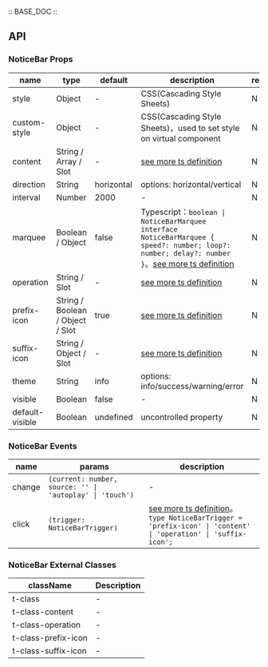 :: BASE_DOC ::

## API

### NoticeBar Props

name | type | default | description | required
-- | -- | -- | -- | --
style | Object | - | CSS(Cascading Style Sheets) | N
custom-style | Object | - | CSS(Cascading Style Sheets)，used to set style on virtual component | N
content | String / Array / Slot | - | [see more ts definition](https://github.com/Tencent/tdesign-miniprogram/blob/develop/packages/components/common/common.ts) | N
direction | String | horizontal | options: horizontal/vertical | N
interval | Number | 2000 | \- | N
marquee | Boolean / Object | false | Typescript：`boolean \| NoticeBarMarquee` `interface NoticeBarMarquee { speed?: number; loop?: number; delay?: number }`。[see more ts definition](https://github.com/Tencent/tdesign-miniprogram/blob/develop/packages/components/notice-bar/type.ts) | N
operation | String / Slot | - | [see more ts definition](https://github.com/Tencent/tdesign-miniprogram/blob/develop/packages/components/common/common.ts) | N
prefix-icon | String / Boolean / Object / Slot | true | [see more ts definition](https://github.com/Tencent/tdesign-miniprogram/blob/develop/packages/components/common/common.ts) | N
suffix-icon | String / Object / Slot | - | [see more ts definition](https://github.com/Tencent/tdesign-miniprogram/blob/develop/packages/components/common/common.ts) | N
theme | String | info | options: info/success/warning/error | N
visible | Boolean | false | \- | N
default-visible | Boolean | undefined | uncontrolled property | N

### NoticeBar Events

name | params | description
-- | -- | --
change | `(current: number, source: '' \| 'autoplay' \| 'touch')` | \-
click | `(trigger: NoticeBarTrigger)` | [see more ts definition](https://github.com/Tencent/tdesign-miniprogram/blob/develop/packages/components/notice-bar/type.ts)。<br/>`type NoticeBarTrigger = 'prefix-icon' \| 'content' \| 'operation' \| 'suffix-icon';`<br/>

### NoticeBar External Classes

className | Description
-- | --
t-class | \-
t-class-content | \-
t-class-operation | \-
t-class-prefix-icon | \-
t-class-suffix-icon | \-
